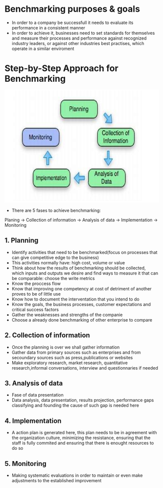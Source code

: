 # Benchmarking purposes & goals
- In order to a company be successfull it needs to evaluate its performance in a consistent manner
- In order to achieve it, businesses need to set standards for themselves and measure their processes and performance against recognized industry leaders, or against other industries best practises, which operate in a similar enviroment
# Step-by-Step Approach for Benchmarking
![bench proc](assets/bench-proccess.png)
- There are 5 fases to achieve benchmarking: 
  
Planing -> Collection of information -> Analysis of data -> Implementation -> Monitoring

## 1. Planning
- Identify activities that need to be benchmarked(focus on processes that can give competitive edge to the business)
- This activities normally have: high cost, volume or value
- Think about how the results of benchmarking should be collected, which inputs and outputs we desire and find ways to measure it that can be comparable: choose the write metrics
- Know the proccess flow
- Know that improving one competency at cost of detriment of another proves to be of little use
- Know how to document the interventation that you intend to do
- Know the goals, the business processes, customer expectations and critical success factors
- Gather the weaknesses and strengths of the companie
- Choose a already done benchmarking of other enterprise to compare
## 2. Collection of information
- Once the planning is over we shall gather information
- Gather data from primary sources such as enterprises and from secoundary sources such as press,publications or websites
- Make exploratory research, market research, quantitative research,informal conversations, interview and questionnaries if needed
## 3. Analysis of data
- Fase of data presentation
- Data analysis, data presentation, results projection, performance gaps classifying and founding the cause of such gap is needed here
## 4. Implementation
- A action plan is generated here, this plan needs to be in agreement with the organization culture, minimizing the resistance, ensuring that the staff is fully commited and ensuring that there is enought resources to do so
## 5. Monitoring
- Making systematic evaluations in order to maintain or even make adjustments to the established improvement